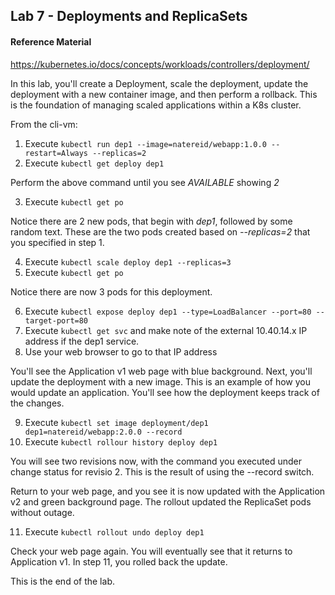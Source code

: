 ## Lab 7 - Deployments and ReplicaSets

#### Reference Material
https://kubernetes.io/docs/concepts/workloads/controllers/deployment/

In this lab, you'll create a Deployment, scale the deployment, update the deployment with a new container image, and then perform 
a rollback. This is the foundation of managing scaled applications within a K8s cluster.

From the cli-vm:
1. Execute `kubectl run dep1 --image=natereid/webapp:1.0.0 --restart=Always --replicas=2`
2. Execute `kubectl get deploy dep1`

Perform the above command until you see *AVAILABLE* showing *2*

3. Execute `kubectl get po`

Notice there are 2 new pods, that begin with *dep1*, followed by some random text. These are the two pods created based on *--replicas=2* 
that you specified in step 1.

4. Execute `kubectl scale deploy dep1 --replicas=3`
5. Execute `kubectl get po`

Notice there are now 3 pods for this deployment.

6. Execute `kubectl expose deploy dep1 --type=LoadBalancer --port=80 --target-port=80`
7. Execute `kubectl get svc` and make note of the external 10.40.14.x IP address if the dep1 service.
8. Use your web browser to go to that IP address

You'll see the Application v1 web page with blue background. Next, you'll update the deployment with a new image. This is an example of 
how you would update an application. You'll see how the deployment keeps track of the changes.

9. Execute `kubectl set image deployment/dep1 dep1=natereid/webapp:2.0.0 --record`
10. Execute `kubectl rollour history deploy dep1`

You will see two revisions now, with the command you executed under change status for revisio 2. This is the result of using the --record 
switch.

Return to your web page, and you see it is now updated with the Application v2 and green background page. The rollout updated the ReplicaSet 
pods without outage.

11. Execute `kubectl rollout undo deploy dep1`

Check your web page again. You will eventually see that it returns to Application v1. In step 11, you rolled back the update.

This is the end of the lab.
